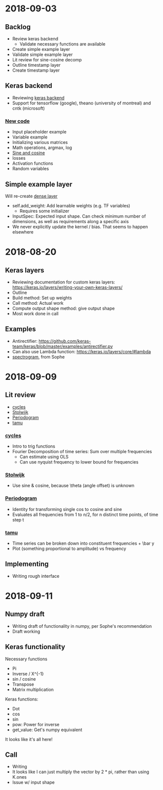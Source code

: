 # 2018-09-03

## Backlog

 - Review keras backend
   - Validate necessary functions are available
 - Create simple example layer
 - Validate simple example layer
 - Lit review for sine-cosine decomp
 - Outline timestamp layer
 - Create timestamp layer
 
## Keras backend

 - Reviewing [keras backend](https://keras.io/backend/)
 - Support for tensorflow (google), theano (university of montreal) and cntk (microsoft)
 
### [New code](https://keras.io/backend/#using-the-abstract-keras-backend-to-write-new-code)

 - Input placeholder example
 - Variable example
 - Initializing various matrices
 - Math operations, argmax, log
 - [Sine and cosine](https://keras.io/backend/#cos)
 - losses
 - Activation functions
 - Random variables
 
## Simple example layer

Will re-create [dense layer](https://github.com/keras-team/keras/blob/master/keras/layers/core.py#L762)

 - self.add_weight: Add learnable weights (e.g. TF variables)
   - Requires some initializer
 - InputSpec: Expected input shape. Can check minimum number of dimensions, as well as requirements along a specific axis 
 - We never explicitly update the kernel / bias. That seems to happen elsewhere

# 2018-08-20

## Keras layers
 - Reviewing documentation for custom keras layers: https://keras.io/layers/writing-your-own-keras-layers/
 - Outline
 - Build method: Set up weights
 - Call method: Actual work
 - Compute output shape method: give output shape
 - Most work done in call

## Examples
 - Antirectifier: https://github.com/keras-team/keras/blob/master/examples/antirectifier.py
 - Can also use Lambda function: https://keras.io/layers/core/#lambda
 - [spectrogram](https://github.com/sophiaray/kapre/blob/master/kapre/time_frequency.py), from Sophe
 
# 2018-09-09

## Lit review

 - [cycles](https://www.le.ac.uk/users/dsgp1/COURSES/TSERIES/2CYCLES.PDF)
 - [Stolwijk](https://jech.bmj.com/content/jech/53/4/235.full.pdf)
 - [Periodogram](https://onlinecourses.science.psu.edu/stat510/node/71/)
 - [tamu](https://www.stat.tamu.edu/~jnewton/stat626/topics/topics/topic4.pdf)
 
### [cycles](https://www.le.ac.uk/users/dsgp1/COURSES/TSERIES/2CYCLES.PDF)

 - Intro to trig functions
 - Fourier Decomposition of time series: Sum over multiple frequencies
   - Can estimate using OLS
   - Can use nyquist frequency to lower bound for frequencies 
 
### [Stolwijk](https://jech.bmj.com/content/jech/53/4/235.full.pdf)

 - Use sine & cosine, because \theta (angle offset) is unknown
 
### [Periodogram](https://onlinecourses.science.psu.edu/stat510/node/71/)

 - Identity for transforming single cos to cosine and sine
 - Evaluates all frequencies from 1 to n/2, for n distinct time points, of time step t
 
### [tamu](https://www.stat.tamu.edu/~jnewton/stat626/topics/topics/topic4.pdf)

 - Time series can be broken down into constituent frequencies + \bar y
 - Plot (something proportional to amplitude) vs frequency

## Implementing

 - Writing rough interface
 
# 2018-09-11

## Numpy draft

 - Writing draft of functionality in numpy, per Sophe's recommendation
 - Draft working
 
## Keras functionality

Necessary functions

 - Pi
 - Inverse / X^{-1}
 - sin / cosine
 - Transpose
 - Matrix multiplication
 
Keras functions:

 - Dot
 - cos
 - sin
 - pow: Power for inverse
 - get_value: Get's numpy equivalent
 
It looks like it's all here!

## Call

 - Writing
 - It looks like I can just multiply the vector by 2 * pi, rather than using K.ones
 - Issue w/ input shape


